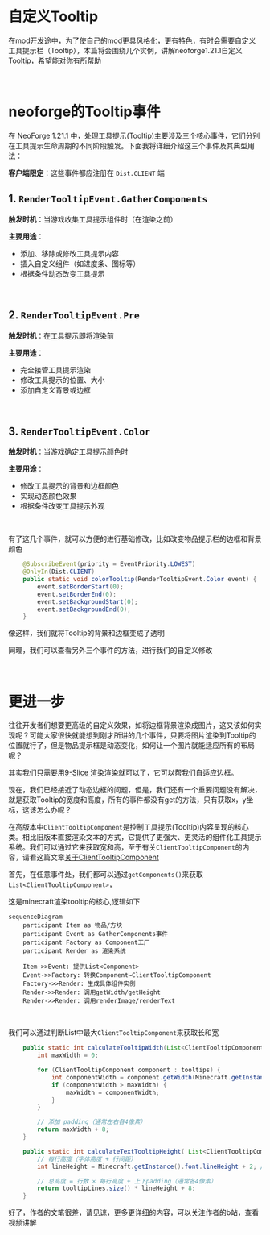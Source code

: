 # 自定义Tooltip

在mod开发途中，为了使自己的mod更具风格化，更有特色，有时会需要自定义工具提示栏（Tooltip），本篇将会围绕几个实例，讲解neoforge1.21.1自定义Tooltip，希望能对你有所帮助

‍

# neoforge的Tooltip事件

在 NeoForge 1.21.1 中，处理工具提示(Tooltip)主要涉及三个核心事件，它们分别在工具提示生命周期的不同阶段触发。下面我将详细介绍这三个事件及其典型用法：

**客户端限定**：这些事件都应注册在 `Dist.CLIENT`​ 端

## 1. `RenderTooltipEvent.GatherComponents`​

**触发时机**：当游戏收集工具提示组件时（在渲染之前）

**主要用途**：

* 添加、移除或修改工具提示内容
* 插入自定义组件（如进度条、图标等）
* 根据条件动态改变工具提示

‍

## 2. `RenderTooltipEvent.Pre`​

**触发时机**：在工具提示即将渲染前

**主要用途**：

* 完全接管工具提示渲染
* 修改工具提示的位置、大小
* 添加自定义背景或边框

‍

## 3. `RenderTooltipEvent.Color`​

**触发时机**：当游戏确定工具提示颜色时

**主要用途**：

* 修改工具提示的背景和边框颜色
* 实现动态颜色效果
* 根据条件改变工具提示外观

‍

有了这几个事件，就可以方便的进行基础修改，比如改变物品提示栏的边框和背景颜色

```java
    @SubscribeEvent(priority = EventPriority.LOWEST)
    @OnlyIn(Dist.CLIENT)
    public static void colorTooltip(RenderTooltipEvent.Color event) {
		event.setBorderStart(0);
        event.setBorderEnd(0);
        event.setBackgroundStart(0);
        event.setBackgroundEnd(0);
    }
```

像这样，我们就将Tooltip的背景和边框变成了透明

同理，我们可以查看另外三个事件的方法，进行我们的自定义修改

‍

# 更进一步

往往开发者们想要更高级的自定义效果，如将边框背景渲染成图片，这又该如何实现呢？可能大家很快就能想到刚才所讲的几个事件，只要将图片渲染到Tooltip的位置就行了，但是物品提示框是动态变化，如何让一个图片就能适应所有的布局呢？

其实我们只需要用[9-Slice 渲染](9-Slice%20渲染.md)渲染就可以了，它可以帮我们自适应边框。

现在，我们已经接近了动态边框的问题，但是，我们还有一个重要问题没有解决，就是获取Tooltip的宽度和高度，所有的事件都没有get的方法，只有获取x，y坐标，这该怎么办呢？

在高版本中`ClientTooltipComponent`​ 是控制工具提示(Tooltip)内容呈现的核心类。相比旧版本直接渲染文本的方式，它提供了更强大、更灵活的组件化工具提示系统。我们可以通过它来获取宽和高，至于有关`ClientTooltipComponent`​的内容，请看这篇文章[关于ClientTooltipComponent](类/关于ClientTooltipComponent.md)

首先，在任意事件处，我们都可以通过`getComponents()`​来获取`List<ClientTooltipComponent>`​，

这是minecraft渲染tooltip的核心,逻辑如下

```mermaid
sequenceDiagram
    participant Item as 物品/方块
    participant Event as GatherComponents事件
    participant Factory as Component工厂
    participant Render as 渲染系统
    
    Item->>Event: 提供List<Component>
    Event->>Factory: 转换Component→ClientTooltipComponent
    Factory->>Render: 生成具体组件实例
    Render->>Render: 调用getWidth/getHeight
    Render->>Render: 调用renderImage/renderText
```

‍

我们可以通过判断List中最大`ClientTooltipComponent`​来获取长和宽

```java
    public static int calculateTooltipWidth(List<ClientTooltipComponent> tooltips) {
        int maxWidth = 0;

        for (ClientTooltipComponent component : tooltips) {
            int componentWidth = component.getWidth(Minecraft.getInstance().font);
            if (componentWidth > maxWidth) {
                maxWidth = componentWidth;
            }
        }

        // 添加 padding（通常左右各4像素）
        return maxWidth + 8;
    }
```

```java
    public static int calculateTextTooltipHeight( List<ClientTooltipComponent> tooltipLines) {
        // 每行高度（字体高度 + 行间距）
        int lineHeight = Minecraft.getInstance().font.lineHeight + 2; // 通常有2像素的行间距

        // 总高度 = 行数 × 每行高度 + 上下padding（通常各4像素）
        return tooltipLines.size() * lineHeight + 8;
    }
```

好了，作者的文笔很差，请见谅，更多更详细的内容，可以关注作者的b站，查看视频讲解
